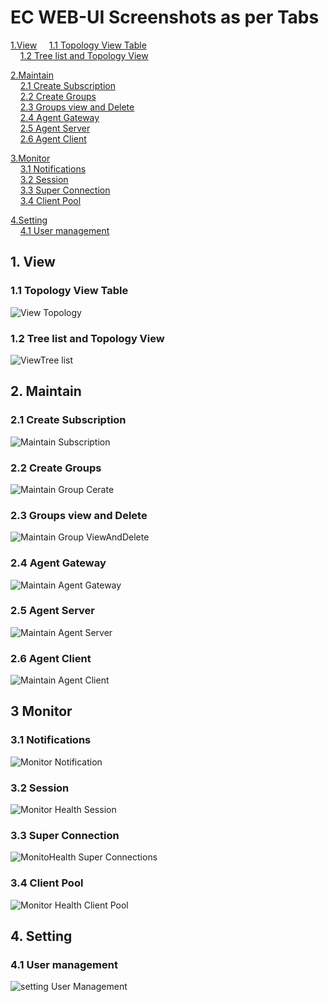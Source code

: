 

# EC WEB-UI Screenshots as per Tabs
   [1.View](#1-view) 
    &nbsp;&nbsp;&nbsp; [1.1 Topology View Table](#11-topology-view-table) \
    &nbsp;&nbsp;&nbsp;  [1.2 Tree list and Topology View](#12-tree-list-and-topology-view) 
     
  [2.Maintain](#2-maintain) \
      &nbsp;&nbsp;&nbsp; [2.1 Create Subscription](#21-create-subscription) \
      &nbsp;&nbsp;&nbsp; [2.2 Create Groups](#22-create-groups) \
      &nbsp;&nbsp;&nbsp; [2.3 Groups view and Delete](#23-groups-view-and-delete) \
      &nbsp;&nbsp;&nbsp; [2.4 Agent Gateway](#24-agent-gateway) \
      &nbsp;&nbsp;&nbsp; [2.5 Agent Server](#25-agent-server) \
      &nbsp;&nbsp;&nbsp; [2.6 Agent Client ](#26-agent-client ) 
     
   [3.Monitor](#3-monitor) \
     &nbsp;&nbsp;&nbsp; [3.1 Notifications](#31-notifications) \
     &nbsp;&nbsp;&nbsp; [3.2 Session](#32-session) \
     &nbsp;&nbsp;&nbsp; [3.3 Super Connection](#33-super-connection) \
     &nbsp;&nbsp;&nbsp; [3.4 Client Pool](#34-client-pool) 
     
   [4.Setting](#4-setting) \
     &nbsp;&nbsp;&nbsp; [4.1 User management](#41-user-management) 

 ## 1. View

 ### 1.1 Topology View Table

![View Topology](/docs/Ec%20Screenshot/View/ViewTopology.png?raw=true "View Topology")


 ### 1.2 Tree list and Topology View


![ViewTree list](/docs/Ec%20Screenshot/View/ViewTreelist.png?raw=true "ViewTree list")





## 2. Maintain
### 2.1 Create Subscription 



![Maintain Subscription](/docs/Ec%20Screenshot/Maintain/MaintainSubscription.png?raw=true "Maintain Subscription")








 ### 2.2 Create Groups



![Maintain Group Cerate](/docs/Ec%20Screenshot/Maintain/MaintainGroupCerate.png?raw=true "Maintain Group Cerate")



### 2.3 Groups view and Delete


![Maintain Group ViewAndDelete](/docs/Ec%20Screenshot/Maintain/MaintainroupViewAndDelete.png?raw=true "Maintain Group View And Delete")




### 2.4 Agent Gateway



![Maintain Agent Gateway](/docs/Ec%20Screenshot/Maintain/MaintainAgentGateway.png?raw=true "Maintain Agent Gateway")






### 2.5 Agent Server

 
![Maintain Agent Server](/docs/Ec%20Screenshot/Maintain/MaintainAgentServer.png?raw=true "Maintain Agent Server")





### 2.6 Agent Client 


![Maintain Agent Client](/docs/Ec%20Screenshot/Maintain/MaintainAgentClient.png?raw=true "Maintain Agent Client")





## 3 Monitor

### 3.1 Notifications


![Monitor Notification](/docs/Ec%20Screenshot/Monitor/MonitorNotification.png?raw=true "Monitor Notification")





### 3.2 Session


![Monitor Health Session](/docs/Ec%20Screenshot/Monitor/MonitorHealthSession.png?raw=true "Monitor Health Session")





### 3.3 Super Connection

 
![MonitoHealth Super Connections](/docs/Ec%20Screenshot/Monitor/MonitoHealthSuperConnections.png?raw=true "MonitoHealth Super Connections")





### 3.4 Client Pool

 ![Monitor Health Client Pool](/docs/Ec%20Screenshot/Monitor/MonitorHealthClientPool.png?raw=true "Monitor Health Client Pool")





## 4. Setting

### 4.1 User management


 ![setting User Management](/docs/Ec%20Screenshot/Settings/settingUserManagement.png?raw=true "setting User Management")





